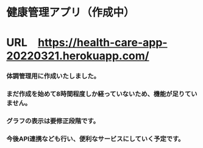 # 健康管理アプリ（作成中）

# URL　https://health-care-app-20220321.herokuapp.com/

### 体調管理用に作成いたしました。

### まだ作成を始めて8時間程度しか経っていないため、機能が足りていません。

### グラフの表示は要修正段階です。

### 今後API連携なども行い、便利なサービスにしていく予定です。

